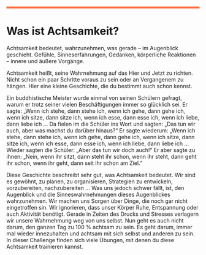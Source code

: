 

![](./images/OrangeLine.png)

# Was ist Achtsamkeit?

Achtsamkeit bedeutet, wahrzunehmen, was gerade – im Augenblick geschieht. Gefühle, Sinneserfahrungen, Gedanken, körperliche Reaktionen – innere und äußere Vorgänge. 

Achtsamkeit heißt, seine Wahrnehmung auf das Hier und Jetzt zu richten. Nicht schon ein paar Schritte voraus zu sein oder an Vergangenem zu hängen. Hier eine kleine Geschichte, die du bestimmt auch schon kennst.

Ein buddhistische Meister wurde einmal von seinen Schülern gefragt, warum er trotz seiner vielen Beschäftigungen immer so glücklich sei.
Er sagte: „Wenn ich stehe, dann stehe ich, wenn ich gehe, dann gehe ich, wenn ich sitze, dann sitze ich, wenn ich esse, dann esse ich, wenn ich liebe, dann liebe ich ...
Da fielen im die Schüler ins Wort und sagten: „Das tun wir auch, aber was machst du darüber hinaus?“
Er sagte wiederum: „Wenn ich stehe, dann stehe ich, wenn ich gehe, dann gehe ich, wenn ich sitze, dann sitze ich, wenn ich esse, dann esse ich, wenn ich liebe, dann liebe ich ...
Wieder sagten die Schüler: „Aber das tun wir doch auch!“
Er aber sagte zu ihnen: „Nein, wenn ihr sitzt, dann steht ihr schon, wenn ihr steht, dann geht ihr schon, wenn ihr geht, dann seit ihr schon am Ziel.“

Diese Geschichte beschreibt sehr gut, was Achtsamkeit bedeutet. Wir sind es gewöhnt, zu planen, zu organisieren, Strategien zu entwickeln, vorzubereiten, nachzubereiten ...
Was uns jedoch schwer fällt, ist, den Augenblick und die Sinneswahrnehmungen dieses Augenblickes wahrzunehmen. Wir machen uns Sorgen über Dinge, die noch gar nicht eingetroffen sin. Wir ignorieren, dass unser Körper Ruhe, Entspannung oder auch Aktivität benötigt. Gerade in Zeiten des Drucks und Stresses verlagern wir unsere Wahrnehmung weg von uns selbst. Nun geht es auch nicht darum, den ganzen Tag zu 100 % achtsam zu sein. Es geht darum, immer mal wieder innezuhalten und achtsam mit sich selbst und anderen zu sein. In dieser Challenge finden sich viele Übungen, mit denen du diese Achtsamkeit trainieren kannst.





